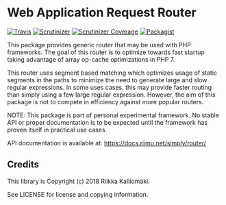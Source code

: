 # Web Application Request Router #

[![Travis](https://img.shields.io/travis/simply-framework/router.svg?style=flat-square)](https://travis-ci.org/simply-framework/router)
[![Scrutinizer](https://img.shields.io/scrutinizer/g/simply-framework/router.svg?style=flat-square)](https://scrutinizer-ci.com/g/simply-framework/router/)
[![Scrutinizer Coverage](https://img.shields.io/scrutinizer/coverage/g/simply-framework/router.svg?style=flat-square)](https://scrutinizer-ci.com/g/simply-framework/router/)
[![Packagist](https://img.shields.io/packagist/v/simply/router.svg?style=flat-square)](https://packagist.org/packages/simply/router)

This package provides generic router that may be used with PHP frameworks. The goal of this router is to optimize
towards fast startup taking advantage of array op-cache optimizations in PHP 7. 
 
This router uses segment based matching which optimizes usage of static segments in the paths to minimize the need to
generate large and slow regular expressions. In some uses cases, this may provide faster routing than simply using a few
large regular expression. However, the aim of this package is not to compete in efficiency against more popular routers.

NOTE: This package is part of personal experimental framework. No stable API or proper documentation is to be expected
until the framework has proven itself in practical use cases.

API documentation is available at: https://docs.riimu.net/simply/router/

## Credits
 
This library is Copyright (c) 2018 Riikka Kalliomäki.

See LICENSE for license and copying information.
